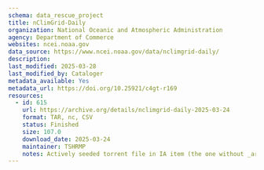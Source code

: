 ```yaml
---
schema: data_rescue_project 
title: nClimGrid-Daily
organization: National Oceanic and Atmospheric Administration
agency: Department of Commerce
websites: ncei.noaa.gov
data_source: https://www.ncei.noaa.gov/data/nclimgrid-daily/
description: 
last_modified: 2025-03-28
last_modified_by: Cataloger
metadata_available: Yes
metadata_url: https://doi.org/10.25921/c4gt-r169
resources:
  - id: 615
    url: https://archive.org/details/nclimgrid-daily-2025-03-24
    format: TAR, nc, CSV
    status: Finished
    size: 107.0
    download_date: 2025-03-24
    maintainer: TSHRMP
    notes: Actively seeded torrent file in IA item (the one without _archive).  Direct file upload in progress.Alternate torrent location  https//academictorrents.com/details/3b7d120c33110a0706c9afae714648b6f8e249a7
---
```

